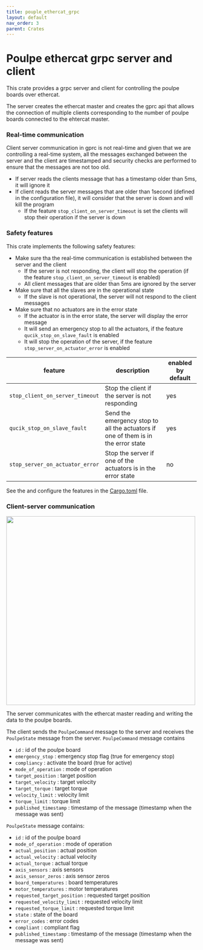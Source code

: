 ```yaml
---
title: pouple_ethercat_grpc
layout: default
nav_order: 3
parent: Crates
---
```


# Poulpe ethercat grpc server and client

This crate provides a grpc server and client for controlling the poulpe boards over ethercat.

The server creates the ethercat master and creates the gprc api that allows the connection of multiple clients corresponding to the number of poulpe boards connected to the ehtercat master.

### Real-time communication 
Client server communication in gprc is not real-time and given that we are controlling a real-time system, all the messages exchanged between the server and the client are timestamped and security checks are performed to ensure that the messages are not too old.

- If server reads the clients message that has a timestamp older than 5ms, it will ignore it
- If client reads the server messages that are older than 1second (defined in the configuration file), it will consider that the server is down and will kill the program
    - If the feature `stop_client_on_server_timeout` is set the clients will stop their operation if the server is down

### Safety features

This crate implements the following safety features:
- Make sure tha the real-time communication is established between the server and the client
    - If the server is not responding, the client will stop the operation (if the feature `stop_client_on_server_timeout` is enabled)
    - All client messages that are older than 5ms are ignored by the server
- Make sure that all the slaves are in the operational state
    - If the slave is not operational, the server will not respond to the client messages
- Make sure that no actuators are in the error state
    - If the actuator is in the error state, the server will display the error message
    - It will send an emergency stop to all the actuators, if the feature `qucik_stop_on_slave_fault` is enabled
    - It will stop the operation of the server, if the feature `stop_server_on_actuator_error` is enabled

feature | description | enabled by default
--- | --- | ---
`stop_client_on_server_timeout` | Stop the client if the server is not responding | yes
`qucik_stop_on_slave_fault` | Send the emergency stop to all the actuators if one of them is in the error state | yes
`stop_server_on_actuator_error` | Stop the server if one of the actuators is in the error state | no

See the and configure the features in the [Cargo.toml](Cargo.toml) file.

### Client-server communication

<img src="../../images/grpc.png" width="500">

The server communicates with the ethercat master reading and writing the data to the poulpe boards.

The client sends the `PoulpeCommand` message to the server and receives the `PoulpeState` message from the server. `PoulpeCommand` message contains 
- `id` : id of the poulpe board
- `emergency_stop` : emergency stop flag (true for emergency stop)
- `compliancy` : activate the board (true for active)
- `mode_of_operation` : mode of operation 
- `target_position` : target position 
- `target_velocity` : target velocity
- `target_torque` : target torque
- `velocity_limit` : velocity limit
- `torque_limit` : torque limit
- `published_timestamp` : timestamp of the message (timestamp when the message was sent)

`PoulpeState` message contains:
- `id` : id of the poulpe board
- `mode_of_operation` : mode of operation
- `actual_position` : actual position
- `actual_velocity` : actual velocity
- `actual_torque` : actual torque
- `axis_sensors` : axis sensors
- `axis_sensor_zeros` : axis sensor zeros
- `board_temperatures` : board temperatures
- `motor_temperatures` : motor temperatures
- `requested_target_position` : requested target position
- `requested_velocity_limit` : requested velocity limit
- `requested_torque_limit` : requested torque limit
- `state` : state of the board
- `error_codes` : error codes
- `compliant` : compliant flag
- `published_timestamp` : timestamp of the message (timestamp when the message was sent)
